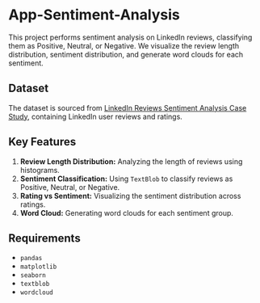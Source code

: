 # App-Sentiment-Analysis

This project performs sentiment analysis on LinkedIn reviews, classifying them as Positive, Neutral, or Negative. We visualize the review length distribution, sentiment distribution, and generate word clouds for each sentiment.

## Dataset

The dataset is sourced from [LinkedIn Reviews Sentiment Analysis Case Study](https://statso.io/sentiment-analysis-case-study/), containing LinkedIn user reviews and ratings.

## Key Features
1. **Review Length Distribution:** Analyzing the length of reviews using histograms.
2. **Sentiment Classification:** Using `TextBlob` to classify reviews as Positive, Neutral, or Negative.
3. **Rating vs Sentiment:** Visualizing the sentiment distribution across ratings.
4. **Word Cloud:** Generating word clouds for each sentiment group.

## Requirements
- `pandas`
- `matplotlib`
- `seaborn`
- `textblob`
- `wordcloud`

